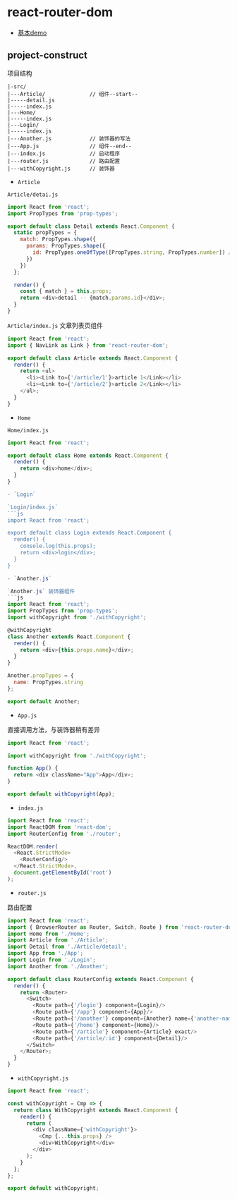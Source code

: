 # react-router-dom

- [基本demo](#project-construct)

## project-construct

项目结构
```
|-src/
|---Article/              // 组件--start--
|-----detail.js
|-----index.js
|---Home/
|-----index.js
|---Login/
|-----index.js
|---Another.js            // 装饰器的写法
|---App.js                // 组件--end--
|---index.js              // 启动程序
|---router.js             // 路由配置
|---withCopyright.js      // 装饰器
```

- `Article`

`Article/detai.js`
```js
import React from 'react';
import PropTypes from 'prop-types';

export default class Detail extends React.Component {
  static propTypes = {
    match: PropTypes.shape({
      params: PropTypes.shape({
        id: PropTypes.oneOfType([PropTypes.string, PropTypes.number]) // id可以实数字类型，也可以是字符串类型
      })
    })
  };

  render() {
    const { match } = this.props;
    return <div>detail -- {match.params.id}</div>;
  }
}

```

`Article/index.js` 文章列表页组件
```js
import React from 'react';
import { NavLink as Link } from 'react-router-dom';

export default class Article extends React.Component {
  render() {
    return <ul>
      <li><Link to={'/article/1'}>article 1</Link></li>
      <li><Link to={'/article/2'}>article 2</Link></li>
    </ul>;
  }
}

```

- `Home`

`Home/index.js`
```js
import React from 'react';

export default class Home extends React.Component {
  render() {
    return <div>home</div>;
  }
}

- `Login`

`Login/index.js`
```js
import React from 'react';

export default class Login extends React.Component {
  render() {
    console.log(this.props);
    return <div>login</div>;
  }
}

- `Another.js`

`Another.js` 装饰器组件
```js
import React from 'react';
import PropTypes from 'prop-types';
import withCopyright from './withCopyright';

@withCopyright
class Another extends React.Component {
  render() {
    return <div>{this.props.name}</div>;
  }
}

Another.propTypes = {
  name: PropTypes.string
};

export default Another;

```

- `App.js`

直接调用方法，与装饰器稍有差异
```js
import React from 'react';

import withCopyright from './withCopyright';

function App() {
  return <div className="App">App</div>;
}

export default withCopyright(App);

```

- `index.js`

```js
import React from 'react';
import ReactDOM from 'react-dom';
import RouterConfig from './router';

ReactDOM.render(
  <React.StrictMode>
    <RouterConfig/>
  </React.StrictMode>,
  document.getElementById('root')
);

```

- `router.js`

路由配置
```js
import React from 'react';
import { BrowserRouter as Router, Switch, Route } from 'react-router-dom';
import Home from './Home';
import Article from './Article';
import Detail from './Article/detail';
import App from './App';
import Login from './Login';
import Another from './Another';

export default class RouterConfig extends React.Component {
  render() {
    return <Router>
      <Switch>
        <Route path={'/login'} component={Login}/>
        <Route path={'/app'} component={App}/>
        <Route path={'/another'} component={Another} name={'another-name'}/>
        <Route path={'/home'} component={Home}/>
        <Route path={'/article'} component={Article} exact/>
        <Route path={'/article/:id'} component={Detail}/>
      </Switch>
    </Router>;
  }
}

```

- `withCopyright.js`

```js
import React from 'react';

const withCopyright = Cmp => {
  return class WithCopyright extends React.Component {
    render() {
      return (
        <div className={'withCopyright'}>
          <Cmp {...this.props} />
          <div>WithCopyright</div>
        </div>
      );
    }
  };
};

export default withCopyright;

```

